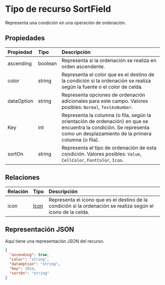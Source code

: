 # <a name="sortfield-resource-type"></a>Tipo de recurso SortField

Representa una condición en una operación de ordenación.

## <a name="properties"></a>Propiedades
| Propiedad       | Tipo    |Descripción|
|:---------------|:--------|:----------|
|ascending|boolean|Representa si la ordenación se realiza en orden ascendente.|
|color|string|Representa el color que es el destino de la condición si la ordenación se realiza según la fuente o el color de celda.|
|dataOption|string|Representa opciones de ordenación adicionales para este campo. Valores posibles: `Normal`, `TextAsNumber`.|
|Key|int|Representa la columna (o fila, según la orientación de ordenación) en que se encuentra la condición. Se representa como un desplazamiento de la primera columna (o fila).|
|sortOn|string|Representa el tipo de ordenación de esta condición. Valores posibles: `Value`, `CellColor`, `FontColor`, `Icon`.|

## <a name="relationships"></a>Relaciones
| Relación | Tipo    |Descripción|
|:---------------|:--------|:----------|
|icon|[Icon](icon.md)|Representa el icono que es el destino de la condición si la ordenación se realiza según el icono de la celda.|

## <a name="json-representation"></a>Representación JSON

Aquí tiene una representación JSON del recurso.

<!-- {
  "blockType": "resource",
  "optionalProperties": [

  ],
  "@odata.type": "microsoft.graph.sortField"
}-->

```json
{
  "ascending": true,
  "color": "string",
  "dataOption": "string",
  "key": 1024,
  "sortOn": "string"
}

```

<!-- uuid: 8fcb5dbc-d5aa-4681-8e31-b001d5168d79
2015-10-25 14:57:30 UTC -->
<!-- {
  "type": "#page.annotation",
  "description": "SortField resource",
  "keywords": "",
  "section": "documentation",
  "tocPath": ""
}-->